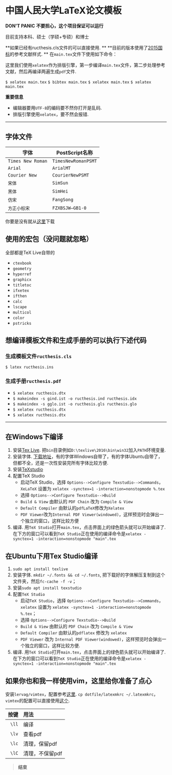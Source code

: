 # 中国人民大学LaTeX论文模板

**DON'T PANIC**
**不要担心，这个项目保证可以运行**


目前支持本科、硕士（学硕+专硕）和博士

**如果已经有ructhesis.cls文件的可以直接使用. **
**目前的版本使用了[2015国标](https://github.com/ustctug/gbt-7714-2015)的参考文献样式. **
在`main.tex`文件下使用如下命令：

这里我们使用`xelatex`作为排版引擎，第一步编译`main.tex`文件，第二步处理参考文献，然后再编译两遍生成`pdf`文件.

`$ xelatex main.tex`
`$ bibtex main.tex`
`$ xelatex main.tex`
`$ xelatex main.tex`

**重要信息**

- 编辑器要用`UTF-8`的编码要不然你打开是乱码.
- 排版引擎使用`xelatex`，要不然会报错.

---

## 字体文件

| 字体              | PostScript名称      |
|-------------------|---------------------|
| `Times New Roman` | `TimesNewRomanPSMT` |
| `Arial`           | `ArialMT`           |
| `Courier New`     | `CourierNewPSMT`    |
| `宋体`            | `SimSun`            |
| `黑体`            | `SimHei`            |
| `仿宋`            | `FangSong`          |
| `方正小标宋`      | `FZXBSJW–GB1-0`     |

你要是没有就从[这里]()下载

## 使用的宏包（没问题就忽略）

全部都是TeX Live自带的
- `ctexbook`
- `geometry`
- `hyperref`
- `graphicx`
- `titletoc`
- `ifxetex`
- `ifthen`
- `calc`
- `lscape`
- `multicol`
- `color`
- `pstricks`

## 想编译模板文件和生成手册的可以执行下述代码

### 生成模板文件`ructhesis.cls`
`$ latex ructhesis.ins`

### 生成手册`ructhesis.pdf`

- `$ xelatex ructhesis.dtx`
- `$ makeindex -s gind.ist -o ructhesis.ind ructhesis.idx `
- `$ makeindex -s gglo.ist -o ructhesis.gls ructhesis.glo `
- `$ xelatex ructhesis.dtx`
- `$ xelatex ructhesis.dtx`

---

## 在Windows下编译

1. 安装[Tex Live](http://www.tug.org/texlive). 把`bin`目录例如`D:\texlive\2016\bin\win32`加入`PATH`环境变量.
2. 安装字体. [下载地址](http://pan.baidu.com/s/1eRFJXnW)，有的字体Windows自带了，有的字体Ubuntu自带了，但都不全，还是一次性安装完所有字体比较方便.
3. 安装[TeXstudio](http://texstudio.sourceforge.net)
4. 配置TeX Studio
    - 启动TeX Studio，选择 `Options-->Configure Texstudio-->Commands`，`XeLaTeX` 设置为 `xelatex -synctex=1 -interaction=nonstopmode %.tex`
    - 选择 `Options-->Configure Texstudio-->Build`
    - `Build & View` 由默认的 `PDF Chain` 改为 `Compile & View`
    - `Default Compiler` 由默认的`pdfLaTeX`修改为`Xelatex`
    - `PDF Viewer`改为`Internal PDF Viewer(windowed)`，这样预览时会弹出一个独立的窗口，这样比较方便
5. 编译. 用`TeX Studio`打开`main.tex`，点击界面上的绿色箭头就可以开始编译了. 在下方的窗口可以看到`TeX Studio`正在使用的编译命令是`xelatex -synctex=1 -interaction=nonstopmode "main".tex`

## 在Ubuntu下用Tex Studio编译
1. `sudo apt install texlive`
2. 安装字体. `mkdir ~/.fonts && cd ~/.fonts`, 把下载好的字体解压复制到这个文件夹，然后`fc-cache -f -v`；
3. 安装`sudo apt install texstudio`
4. 配置`TeX Studio`
    - 启动`TeX Studio`，选择 `Options-->Configure Texstudio-->Commands`，`xelatex` 设置为 `xelatex -synctex=1 -interaction=nonstopmode %.tex`；
    - 选择 `Options-->Configure Texstudio-->Build`
    - `Build & View` 由默认的 `PDF Chain` 改为 `Compile & View`
    - `Default Compiler` 由默认的`pdflatex` 修改为 `xelatex`
    - `PDF Viewer` 改为 `Internal PDF Viewer(windowed)`，这样预览时会弹出一个独立的窗口，这样比较方便.
5. 编译. 用`TeX Studio`打开`main.tex`，点击界面上的绿色箭头就可以开始编译了. 在下方的窗口可以看到`TeX Studio`正在使用的编译命令是`xelatex -synctex=1 -interaction=nonstopmode "main".tex`

## 如果你也和我一样使用vim，这里给你准备了点心

安装`lervag/vimtex`，配置参考[这里](https://github.com/GH1995). `cp dotfile/latexmkrc ~/.latexmkrc`，`vimtex`的配置可以直接使用[这个](https://github.com/GH1995/vimrc/blob/master/config/vimtex.vim).


| 按键  | 用法            |
|------:|:----------------|
| `\ll` | 编译            |
| `\lv` | 查看pdf         |
| `\lc` | 清理，保留pdf   |
| `\lC` | 清理，不保留pdf |


> **结束**
